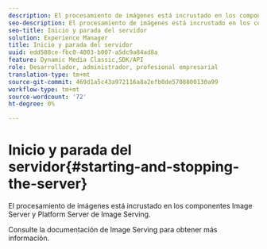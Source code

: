 ```yaml
---
description: El procesamiento de imágenes está incrustado en los componentes Image Server y Platform Server de Image Serving.
seo-description: El procesamiento de imágenes está incrustado en los componentes Image Server y Platform Server de Image Serving.
seo-title: Inicio y parada del servidor
solution: Experience Manager
title: Inicio y parada del servidor
uuid: edd588ce-fbc0-4003-b007-a5dc9a84ad8a
feature: Dynamic Media Classic,SDK/API
role: Desarrollador, administrador, profesional empresarial
translation-type: tm+mt
source-git-commit: 469d1a5c43a972116a8a2efb0de5708800130a99
workflow-type: tm+mt
source-wordcount: '72'
ht-degree: 0%

---
```



# Inicio y parada del servidor{#starting-and-stopping-the-server}

El procesamiento de imágenes está incrustado en los componentes Image Server y Platform Server de Image Serving.

Consulte la documentación de Image Serving para obtener más información.
